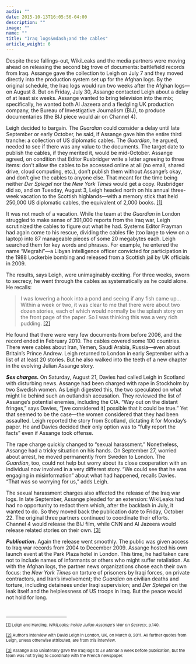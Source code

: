 ```yaml
---
audio: ""
date: 2015-10-13T16:05:56-04:00
description: ""
image: ""
name: ""
title: "Iraq logs&mdash;and the cables"
article_weight: 6
---
```



Despite these fallings-out, WikiLeaks and the media partners were moving ahead on releasing the 
second big trove of documents: battlefield records from Iraq. Assange gave the collection to 
Leigh on July 7 and they moved directly into the production system set up for the Afghan logs. 
By the original schedule, the Iraq logs would run two weeks after the Afghan logs&mdash;on 
August 8. But on Friday, July 30, Assange contacted Leigh about a delay of at least six weeks. 
Assange wanted to bring television into the mix; specifically, he wanted both Al Jazeera and a 
fledgling UK production company, the Bureau of Investigative Journalism (BIJ), to produce documentaries 
(the BIJ piece would air on Channel 4).


Leigh decided to bargain. The <em>Guardian</em> could consider a delay until late September or 
early October, he said, if Assange gave him the entire third tranche: a collection of US diplomatic 
cables. The <em>Guardian</em>, he argued, needed to see if there was any value to the documents. 
The target date to publish the cables, if they merited it, would be mid-October. Assange agreed, 
on condition that Editor Rusbridger write a letter agreeing to three items: don&rsquo;t allow the 
cables to be accessed online at all (no email, shared drive, cloud computing, etc.), don&rsquo;t 
publish them without Assange&rsquo;s okay, and don&rsquo;t give the cables to anyone else. That 
meant for the time being neither <em>Der Spiegel</em> nor the <em>New York Times</em> would get a 
copy. Rusbridger did so, and on Tuesday, August 3, Leigh headed north on his annual three-week 
vacation to the Scottish highlands&mdash;with a memory stick that held 250,000 US diplomatic cables, 
the equivalent of 2,000 books.
<a href="#_ftn1" name="_ftnref1" title="">[1]</a>


It was not much of a vacation. While the team at the <em>Guardian</em> in London struggled 
to make sense of 391,000 reports from the Iraq war, Leigh scrutinized the cables to figure 
out what he had. Systems Editor Frayman had again come to his rescue, dividing the cables file 
(too large to view on a laptop) into 87 manageable pieces of some 20 megabytes each. 
Leigh searched them for key words and phrases. For example, he entered the name 
&ldquo;Megrahi&rdquo;&mdash;a Libyan intelligence officer convicted for participation in the 
1988 Lockerbie bombing and released from a Scottish jail by UK officials in 2009.


The results, says Leigh, were unimaginably exciting. For three weeks, sworn to secrecy, 
he went through the cables as systematically as he could alone. He recalls:


>I was lowering a hook into a pond and seeing if any fish came up&hellip; 
>Within a week or two, it was clear to me that there were about two dozen stories, 
>each of which would normally be the splash story on the front page of the paper. So 
>I was thinking this was a very rich pudding.
><a href="#_ftn2" name="_ftnref2" title="">[2]</a>


He found that there were very few documents from before 2006, and the record ended in February 2010. 
The cables covered some 100 countries. There were cables about Iran, Yemen, Saudi Arabia, 
Russia&mdash;even about Britain&rsquo;s Prince Andrew. Leigh returned to London in early 
September with a list of at least 20 stories. But he also walked into the teeth of a new 
chapter in the evolving Julian Assange story.


<strong><em>Sex charges.</em></strong> On Saturday, August 21, Davies had called Leigh 
in Scotland with disturbing news. Assange had been charged with rape in Stockholm by two 
Swedish women. As Leigh digested this, the two speculated on what might lie behind such 
an outlandish accusation. They reviewed the list of Assange&rsquo;s potential enemies, 
including the CIA. &ldquo;Way out on the distant fringes,&rdquo; says Davies, 
&ldquo;[we considered it] possible that it could be true.&rdquo; Yet that seemed to 
be the case&mdash;the women considered that they had been assaulted. Leigh reported 
the story from Scotland, dictating it for Monday&rsquo;s paper. He and Davies decided 
their only option was to &ldquo;fully report the facts&rdquo; even if Assange took offense.

The rape charge quickly changed to &ldquo;sexual harassment.&rdquo; Nonetheless, 
Assange had a tricky situation on his hands. On September 27, worried about arrest, 
he moved permanently from Sweden to London. The <em>Guardian</em>, too, could not help 
but worry about its close cooperation with an individual now involved in a very 
different story. &ldquo;We could see that he was engaging in misinformation&rdquo; 
about what had happened, recalls Davies. &ldquo;That was so worrying for us,&rdquo; 
adds Leigh.


The sexual harassment charges also affected the release of the Iraq war logs. In 
late September, Assange pleaded for an extension: WikiLeaks had had no opportunity 
to redact them which, after the backlash in July, it wanted to do. So they moved back 
the publication date to Friday, October 22. The original three partners continued to 
coordinate their efforts. Channel 4 would release the BIJ film, while CNN and Al Jazeera 
would release related stories on their own.
<a href="#_ftn3" name="_ftnref3" title="">[3]</a>


<strong><em>Publication</em>.</strong> Again the release went smoothly. The public was 
given access to Iraq war records from 2004 to December 2009. Assange hosted his own launch 
event at the Park Plaza hotel in London. This time, he had taken care not to include names 
of informants or others who might suffer retaliation. As with the Afghan logs, the partner news 
organizations chose each their own focus: the <em>New York Times</em> on torture of prisoners 
by Iraqi forces, on private contractors, and Iran&rsquo;s involvement; the <em>Guardian</em> on 
civilian deaths and torture, including detainees under Iraqi supervision; and <em>Der Spiegel</em> 
on the leak itself and the helplessness of US troops in Iraq. But the peace would not hold for long.


<div>
	<br clear="all" />
	<hr align="left" size="1" width="33%" />
	<div id="ftn1">
		<p>
			<span style="font-size: 11px;">
			<a href="#_ftnref1" name="_ftn1" title="">[1]</a> 
			Leigh and Harding, <em>WikiLeaks: Inside Julian Assange&rsquo;s War on Secrecy</em>, p.140.
			</span>
		</p>
	</div>
	<div id="ftn2">
		<p>
			<span style="font-size: 11px;">
			<a href="#_ftnref2" name="_ftn2" title="">[2]</a> 
			Author&rsquo;s interview with David Leigh in London, UK, on March 8, 2011. All 
			further quotes from Leigh, unless otherwise attributed, are from this interview.
			</span>
		</p>
	</div>
	<div id="ftn3">
		<p>
			<span style="font-size: 11px;">
			<a href="#_ftnref3" name="_ftn3" title="">[3]</a> 
			Assange also unilaterally gave the Iraq logs to <em>Le Monde</em> a week before 
			publication, but the team was not trying to coordinate with the French newspaper.
			</span>
		</p>
	</div>
</div>


